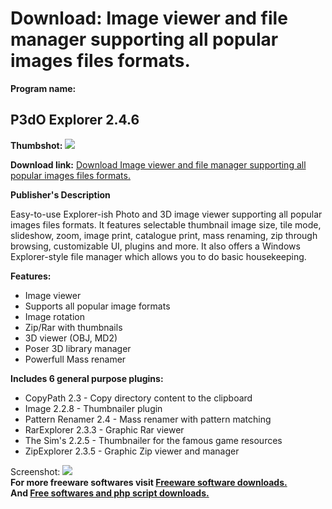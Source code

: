 # Download: Image viewer and file manager supporting all popular images files formats.

**Program name:**

## P3dO Explorer 2.4.6

  
**Thumbshot:** ![](http://www.freewarefiles.com/screenshot/p3doexp2_md.jpg)   
  
**Download link:** [Download Image viewer and file manager supporting all popular images files formats.](http://freesoftwares.boysofts.com/P3dO-Explorer_program_1911.html)  
  


**Publisher's Description**  
  


Easy-to-use Explorer-ish Photo and 3D image viewer supporting all popular images files formats. It features selectable thumbnail image size, tile mode, slideshow, zoom, image print, catalogue print, mass renaming, zip through browsing, customizable UI, plugins and more. It also offers a Windows Explorer-style file manager which allows you to do basic housekeeping. 

**Features:**

  * Image viewer 
  * Supports all popular image formats 
  * Image rotation 
  * Zip/Rar with thumbnails 
  * 3D viewer (OBJ, MD2) 
  * Poser 3D library manager 
  * Powerfull Mass renamer 

**Includes 6 general purpose plugins:**

  * CopyPath 2.3 - Copy directory content to the clipboard 
  * Image 2.2.8 - Thumbnailer plugin 
  * Pattern Renamer 2.4 - Mass renamer with pattern matching 
  * RarExplorer 2.3.3 - Graphic Rar viewer 
  * The Sim's 2.2.5 - Thumbnailer for the famous game resources 
  * ZipExplorer 2.3.5 - Graphic Zip viewer and manager 

  
  
Screenshot: ![](http://www.freewarefiles.com/screenshot/p3doexp2.jpg)   
**For more freeware softwares visit [Freeware software downloads.](http://freesoftwares.boysofts.com/)**   
**And [Free softwares and php script downloads.](http://www.boysofts.com/)**
